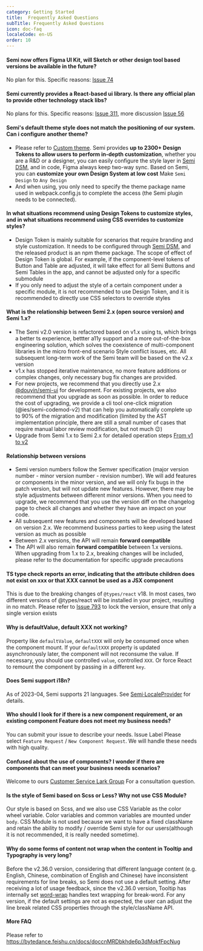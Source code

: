 ```yaml
---
category: Getting Started
title:  Frequently Asked Questions
subTitle: Frequently Asked Questions
icon: doc-faq
localeCode: en-US
order: 10
---
```



#### Semi now offers Figma UI Kit, will Sketch or other design tool based versions be available in the future?
No plan for this. Specific reasons: [Issue 74](https://github.com/DouyinFE/semi-design/issues/74)

#### Semi currently provides a React-based ui library. Is there any official plan to provide other technology stack libs?
No plans for this. Specific reasons: [Issue 311](https://github.com/DouyinFE/semi-design/issues/311), more discussion [Issue 56](https://github.com/DouyinFE/semi-design/issues/56)

#### Semi's default theme style does not match the positioning of our system. Can i configure another theme?

- Please refer to [Custom theme](/en-US/start/customize-theme). Semi provides **up to 2300+ Design Tokens to allow users to perform in-depth customization**, whether you are a R&D or a designer, you can easily configure the style layer in [Semi DSM](/dsm), and in code, Figma always keep two-way sync. Based on Semi, you can **customize your own Design System at low cost**  Make `Semi Design` to `Any Design`
- And when using, you only need to specify the theme package name used in webpack.config.js to complete the access (the Semi plugin needs to be connected).

#### In what situations recommend using Design Tokens to customize styles, and in what situations recommend using CSS overrides to customize styles?

- Design Token is mainly suitable for scenarios that require branding and style customization. It needs to be configured through [Semi DSM](/dsm), and the released product is an npm theme package. The scope of effect of Design Token is global. For example, if the component-level tokens of Button and Table are adjusted, it will take effect for all Semi Buttons and Semi Tables in the app, and cannot be adjusted only for a specific submodule
- If you only need to adjust the style of a certain component under a specific module, it is not recommended to use Design Token, and it is recommended to directly use CSS selectors to override styles


#### What is the relationship between Semi 2.x (open source version) and Semi 1.x?
 - The Semi v2.0 version is refactored based on v1.x using ts, which brings a better ts experience, bettter a11y support and a more out-of-the-box engineering solution, which solves the coexistence of multi-component libraries in the micro front-end scenario Style conflict issues, etc. All subsequent long-term work of the Semi team will be based on the v2.x version
 - v1.x has stopped iterative maintenance, no more feature additions or complex changes, only necessary bug fix changes are provided.
 - For new projects, we recommend that you directly use 2.x [@douyin/semi-ui](https://semi.design) for development. For existing projects, we also recommend that you upgrade as soon as possible. In order to reduce the cost of upgrading, we provide a cli tool one-click migration (@ies/semi-codemod-v2) that can help you automatically complete up to 90% of the migration and modification (limited by the AST implementation principle, there are still a small number of cases that require manual labor review modification, but not much 😉)
 - Upgrade from Semi 1.x to Semi 2.x for detailed operation steps [From v1 to v2](https://semi.design/en-US/start/update-to-v2)

#### Relationship between versions

- Semi version numbers follow the Semver specification (major version number - minor version number - revision number). We will add features or components in the minor version, and we will only fix bugs in the patch version, but will not update new features. However, there may be style adjustments between different minor versions. When you need to upgrade, we recommend that you use the version diff on the changelog page to check all changes and whether they have an impact on your code.
- All subsequent new features and components will be developed based on version 2.x. We recommend business parties to keep using the latest version as much as possible
- Between 2.x versions, the API will remain **forward compatible**
- The API will also remain **forward compatible** between 1.x versions. When upgrading from 1.x to 2.x, breaking changes will be included, please refer to the documentation for specific upgrade precautions


#### TS type check reports an error, indicating that the attribute children does not exist on xxx or that XXX cannot be used as a JSX component
This is due to the breaking changes of `@types/react` v18. In most cases, two different versions of @types/react will be installed in your project, resulting in no match. Please refer to [Issue 793](https://github.com/DouyinFE/semi-design/issues/793) to lock the version, ensure that only a single version exists

#### Why is defaultValue, default XXX not working?

Property like `defaultValue`, `defaultXXX` will only be consumed once when the component mount. If your `defaultXXX` property is updated asynchronously later, the component will not reconsume the value. If necessary, you should use controlled `value`, controlled `XXX`.
Or force React to remount the component by passing in a different `key`.

#### Does Semi support i18n?
As of 2023-04, Semi supports 21 languages. See [Semi·LocaleProvider](/en-US/other/locale) for details.

#### Who should I look for if there is a new component requirement, or an existing component Feature does not meet my business needs?

You can submit your issue to describe your needs. Issue Label Please select `Feature Request` / `New Component Request`. We will handle these needs with high quality.

#### Confused about the use of components? I wonder if there are components that can meet your business needs scenarios?

Welcome to ours [Customer Service Lark Group](https://bytedance.feishu.cn/docs/doccnw93Dujm3UCkHRDTMTm1qwe) For a consultation question.

#### Is the style of Semi based on Scss or Less? Why not use CSS Module?

Our style is based on Scss, and we also use CSS Variable as the color wheel variable. Color variables and common variables are mounted under `body`. CSS Module is not used because we want to have a fixed className and retain the ability to modify / override Semi style for our users(although it is not recommended, it is really needed sometime).

#### Why do some forms of content not wrap when the content in Tooltip and Typography is very long?  
Before the v2.36.0 version, considering that different language content (e.g. English, Chinese, combination of English and Chinese) have inconsistent requirements for line breaks, so Semi does not use a default setting. After receiving a lot of usage feedback, since the v2.36.0 version, Tooltip has internally set <a href="https://developer.mozilla.org/en-US/docs/Web/CSS/overflow-wrap" target= "_blank" rel="noopener noreferrer">word-wrap</a> handles text wrapping for break-word. For any version, if the default settings are not as expected, the user can adjust the line break related CSS properties through the style/className API.

#### More FAQ
Please refer to https://bytedance.feishu.cn/docs/doccnMRDbkhde6p3dMokfFpcNug